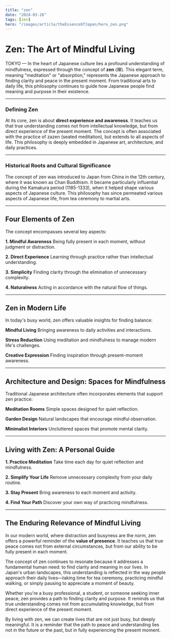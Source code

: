 ```yaml
---
title: "zen"
date: "2024-03-26"
tags: [zen]
hero: "/images/article/theEssenceOfJapan/hero_zen.png"
---
```


# Zen: The Art of Mindful Living

TOKYO — In the heart of Japanese culture lies a profound understanding of mindfulness, expressed through the concept of **zen** (禅). This elegant term, meaning "meditation" or "absorption," represents the Japanese approach to finding clarity and peace in the present moment. From traditional arts to daily life, this philosophy continues to guide how Japanese people find meaning and purpose in their existence.

---

### Defining Zen

At its core, zen is about **direct experience and awareness**. It teaches us that true understanding comes not from intellectual knowledge, but from direct experience of the present moment. The concept is often associated with the practice of zazen (seated meditation), but extends to all aspects of life. This philosophy is deeply embedded in Japanese art, architecture, and daily practices.

---

### Historical Roots and Cultural Significance

The concept of zen was introduced to Japan from China in the 12th century, where it was known as Chan Buddhism. It became particularly influential during the Kamakura period (1185-1333), when it helped shape various aspects of Japanese culture. This philosophy has since permeated various aspects of Japanese life, from tea ceremony to martial arts.

---

## Four Elements of Zen

The concept encompasses several key aspects:

**1. Mindful Awareness**
   Being fully present in each moment, without judgment or distraction.

**2. Direct Experience**
   Learning through practice rather than intellectual understanding.

**3. Simplicity**
   Finding clarity through the elimination of unnecessary complexity.

**4. Naturalness**
   Acting in accordance with the natural flow of things.

---

## Zen in Modern Life

In today's busy world, zen offers valuable insights for finding balance:

**Mindful Living**
   Bringing awareness to daily activities and interactions.

**Stress Reduction**
   Using meditation and mindfulness to manage modern life's challenges.

**Creative Expression**
   Finding inspiration through present-moment awareness.

---

## Architecture and Design: Spaces for Mindfulness

Traditional Japanese architecture often incorporates elements that support zen practice:

**Meditation Rooms**
   Simple spaces designed for quiet reflection.

**Garden Design**
   Natural landscapes that encourage mindful observation.

**Minimalist Interiors**
   Uncluttered spaces that promote mental clarity.

---

## Living with Zen: A Personal Guide

**1. Practice Meditation**
   Take time each day for quiet reflection and mindfulness.

**2. Simplify Your Life**
   Remove unnecessary complexity from your daily routine.

**3. Stay Present**
   Bring awareness to each moment and activity.

**4. Find Your Path**
   Discover your own way of practicing mindfulness.

---

## The Enduring Relevance of Mindful Living

In our modern world, where distraction and busyness are the norm, zen offers a powerful reminder of the **value of presence**. It teaches us that true peace comes not from external circumstances, but from our ability to be fully present in each moment.

The concept of zen continues to resonate because it addresses a fundamental human need: to find clarity and meaning in our lives. In Japan's urban landscapes, this understanding is reflected in the way people approach their daily lives—taking time for tea ceremony, practicing mindful walking, or simply pausing to appreciate a moment of beauty.

Whether you're a busy professional, a student, or someone seeking inner peace, zen provides a path to finding clarity and purpose. It reminds us that true understanding comes not from accumulating knowledge, but from direct experience of the present moment.

By living with zen, we can create lives that are not just busy, but deeply meaningful. It is a reminder that the path to peace and understanding lies not in the future or the past, but in fully experiencing the present moment. 